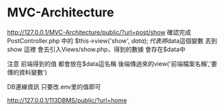 # MVC-Architecture
http://127.0.0.1/MVC-Architecture/public/?url=post/show 確認完成
PostController.php 中的 $this->view('show', $data);
代表將$data這個變數 丟到 show 這裡
會去引入Views/show.php，得到的數據 會存在$data中

注意 
前端得到的值 都會放在$data這名稱
後端傳過來的view('前端檔案名稱','要傳的資料變數')


DB連線資訊 只要改.env里的值即可

http://127.0.0.1/113DBMS/public/?url=home
